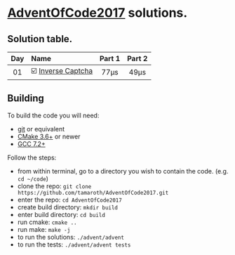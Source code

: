 # [AdventOfCode2017](http://adventofcode.com/2017/) solutions.

## Solution table.

| Day | Name                                           | Part 1    | Part 2    |
|:---:|:-----------------------------------------------|:---------:|:---------:|
| 01  | :ballot_box_with_check: [Inverse Captcha][day01]           |      77µs |      49µs |

[day01]: https://adventofcode.com/2017/day/1

## Building

To build the code you will need:
 * [git](https://git-scm.com) or equivalent
 * [CMake 3.6+](https://cmake.org) or newer
 * [GCC 7.2+](https://gcc.gnu.org/gcc-7/)

Follow the steps:
 * from within terminal, go to a directory you wish to contain the code. (e.g. `cd ~/code`)
 * clone the repo: `git clone https://github.com/tamaroth/AdventOfCode2017.git`
 * enter the repo: `cd AdventOfCode2017`
 * create build directory: `mkdir build`
 * enter build directory: `cd build`
 * run cmake: `cmake ..`
 * run make: `make -j`
 * to run the solutions: `./advent/advent`
 * to run the tests: `./advent/advent tests`
